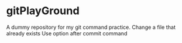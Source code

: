 # gitPlayGround
A dummy repository for my git command practice.
Change a file that already exists
Use option after commit command
